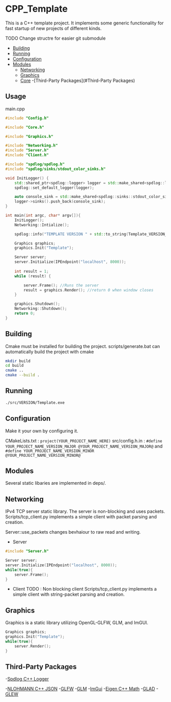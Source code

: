 # CPP_Template
This is a C++ template project. It implements some generic functionality for fast startup of new projects of different kinds. 

TODO Change structre for easier git submodule

- [Building](#building)
- [Running](#running)
- [Configuration](#configuration)
- [Modules](#modules)
	- [Networking](#configuration)
	- [Graphics](#graphics)
	- [Core](#core)
-[Third-Party Packages](#Third-Party Packages)

## Usage
 
main.cpp
```c++
#include "Config.h"

#include "Core.h"

#include "Graphics.h"

#include "Networking.h"
#include "Server.h"
#include "Client.h"

#include "spdlog/spdlog.h"
#include "spdlog/sinks/stdout_color_sinks.h"

void InitLogger() {
    std::shared_ptr<spdlog::logger> logger = std::make_shared<spdlog::logger>("Main");
    spdlog::set_default_logger(logger);

    auto console_sink = std::make_shared<spdlog::sinks::stdout_color_sink_mt>(); //Console printing
    logger->sinks().push_back(console_sink);
}

int main(int argc, char* argv[]){
    InitLogger();
    Networking::Intialize();

    spdlog::info("TEMPLATE VERSION " + std::to_string(Template_VERSION_MAJOR) + "." + std::to_string(Template_VERSION_MINOR));

    Graphics graphics;
    graphics.Init("Template");

    Server server;
    server.Initialize(IPEndpoint("localhost", 8000));
    
    int result = 1;
    while (result) {

        server.Frame(); //Runs the server
        result = graphics.Render(); //return 0 when window closes
    }

    graphics.Shutdown();
    Networking::Shutdown();
    return 0;
}

```

## Building
Cmake must be installed for building the project. 
scripts/generate.bat can automatically build the project with cmake 
```bash
mkdir build
cd build
cmake ..
cmake --build .
```

## Running
```bash
./src/VERSION/Template.exe
```

## Configuration
Make it your own by configuring it.

CMakeLists.txt : `project(YOUR_PROJECT_NAME_HERE)`
src/config.h.in :
`#define YOUR_PROJECT_NAME_VERSION_MAJOR @YOUR_PROJECT_NAME_VERSION_MAJOR@` and
`#define YOUR_PROJECT_NAME_VERSION_MINOR @YOUR_PROJECT_NAME_VERSION_MINOR@`

## Modules
Several static libaries are implemented in deps/.



## Networking
IPv4 TCP server static library. The server is non-blocking and uses packets. 
Scripts/tcp_client.py implements a simple client with packet parsing and creation. 

Server::use_packets changes bevhaiour to raw read and writing. 

- Server
```cpp
#include "Server.h"

Server server;
server.Initialize(IPEndpoint("localhost", 8000));
while(true){
    server.Frame();
}
```
- Client
TODO : Non blocking client
Scripts/tcp_client.py implements a simple client with string-packet parsing and creation. 

## Graphics
Graphics is a static library utilizing OpenGL-GLFW, GLM, and ImGUI.
```cpp
Graphics graphics;
graphics.Init("Template");
while(true){
    server.Render();
}
```

## Third-Party Packages

-[Spdlog C++ Logger](https://github.com/gabime/spdlog)

-[NLOHMANN C++ JSON](https://github.com/nlohmann/json)
-[GLFW](https://www.glfw.org/)
-[GLM](https://github.com/g-truc/glm)
-[ImGui](https://github.com/ocornut/imgui)
-[Eigen C++ Math](https://gitlab.com/libeigen/eigen)
-[GLAD](https://github.com/Dav1dde/glad)
-[GLEW](https://github.com/nigels-com/glew)
